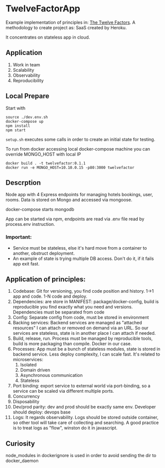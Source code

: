 # TwelveFactorApp
Example implementation of principles in: [The Twelve Factors](https://12factor.net). A methodology to create project as: SaaS created by Heroku.

It concentrates on stateless app in cloud.

## Application
1. Work in team
2. Scalability 
3. Observability
4. Reproducibility

## Local Prepare
Start with
```
source ./dev.env.sh
docker-compose up
npm install
npm start
```

`setup.sh` executes some calls in order to create an initial state for testing. 

To run from docker accessing local docker-compose machine you can override MONGO_HOST with local IP
```
docker build . -t twelvefactor:0.1.1
docker run -e MONGO_HOST=10.10.0.15 -p80:3000 twelvefactor
```

## Descrption

Node app with 4 Express endpoints for managing hotels bookings, user, rooms. Data is stored on Mongo and accessed via mongoose.

docker-compose starts mongodb

App can be started via npm, endpoints are read via .env file read by process.env instruction.

### Important:
* Service must be stateless, else it's hard move from a container to another, obstruct deployment. 
* An example of state is trying multiple DB access. Don't do it, if it fails app exit fast.

## Application of principles:
1. Codebase: Git for versioning, you find code position and history. 1->1 app and code. 1-N code and deploy.
2. Dependencies: are store in MANIFEST: package/docker-config, build is reproducible you find exactly what you need and versions. Dependencies must be separated from code
3. Config: Separate config from code, must be stored in environment
4. Backing services: Backend services are managed as "attached resources" I can attach or removed on demand via an URL. So our services are stateless, state is in another place I can attach if needed. 
5. Build, release, run. Process must be managed by reproducible tools, build is more packaging than compile. Docker in our case.
6. Processes: App must be a bunch of stateless modules, state is stored in backend service. Less deploy complexity, I can scale fast. It's related to microservices:
   1. Isolated
   2. Domain driven
   3. Asynchronous communication
   4. Stateless
7. Port binding: export service to external world via port-binding, so a service can be scaled via different multiple ports.
8. Concurrency
9. Disposability
10. Dev/prod parity: dev and prod should be exactly same env. Developer should deploy: devops base
11. Logs: It regards observability. Logs should be stored outside container, so other tool will take care of collecting and searching. A good practice is to treat logs as "flow", winston do it in javascript.


## Curiosity
node_modules in dockerignore is used in order to avoid sending the dir to docker_daemon 